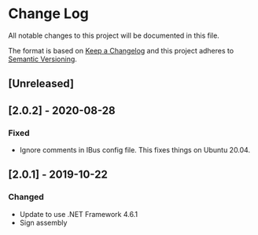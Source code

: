 # Change Log

All notable changes to this project will be documented in this file.

The format is based on [Keep a Changelog](http://keepachangelog.com/)
and this project adheres to [Semantic Versioning](http://semver.org/).

<!-- Available types of changes:
### Added
### Changed
### Fixed
### Deprecated
### Removed
### Security
-->

## [Unreleased]

## [2.0.2] - 2020-08-28

### Fixed

- Ignore comments in IBus config file. This fixes things on Ubuntu 20.04.

## [2.0.1] - 2019-10-22

### Changed

- Update to use .NET Framework 4.6.1
- Sign assembly
